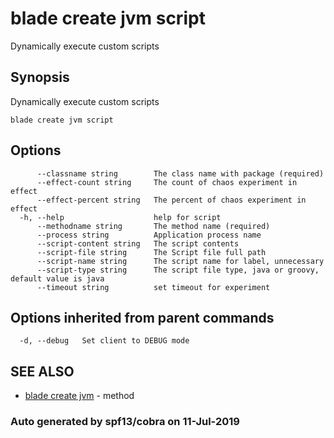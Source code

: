 # blade create jvm script

Dynamically execute custom scripts

## Synopsis

Dynamically execute custom scripts

```text
blade create jvm script
```

## Options

```text
      --classname string        The class name with package (required)
      --effect-count string     The count of chaos experiment in effect
      --effect-percent string   The percent of chaos experiment in effect
  -h, --help                    help for script
      --methodname string       The method name (required)
      --process string          Application process name
      --script-content string   The script contents
      --script-file string      The Script file full path
      --script-name string      The script name for label, unnecessary
      --script-type string      The script file type, java or groovy, default value is java
      --timeout string          set timeout for experiment
```

## Options inherited from parent commands

```text
  -d, --debug   Set client to DEBUG mode
```

## SEE ALSO

* [blade create jvm](blade_create_jvm.md)     - method

### Auto generated by spf13/cobra on 11-Jul-2019

